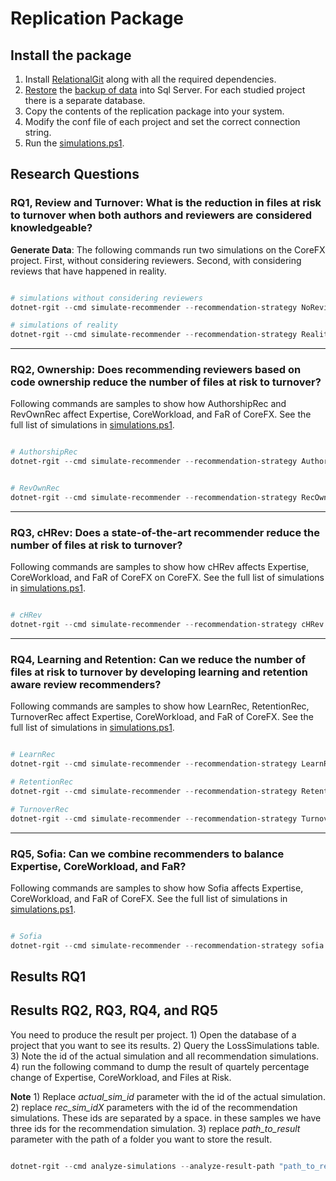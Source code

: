 # Replication Package

## Install the package

1) Install [RelationalGit](https://github.com/CESEL/RelationalGit) along with all the required dependencies.
2) [Restore](https://www.janbasktraining.com/blog/restore-a-database-backup-from-sql/) the [backup of data](https://drive.google.com/drive/folders/1nc7Hu7kbPpavYrCMmCU5SEBlLlZTo5Fv) into Sql Server. For each studied project there is a separate database. 
3) Copy the contents of the replication package into your system.
4) Modify the conf file of each project and set the correct connection string.
5) Run the [simulations.ps1](https://github.com/CESEL/RelationalGit/blob/master/ReplicationPackage/simulations.ps1).

## Research Questions

### RQ1, Review and Turnover: What is the reduction in files at risk to turnover when both authors and reviewers are considered knowledgeable?

**Generate Data**: The following commands run two simulations on the CoreFX project. First, without considering reviewers. Second, with considering reviews that have happened in reality.

```PowerShell

# simulations without considering reviewers
dotnet-rgit --cmd simulate-recommender --recommendation-strategy NoReviews --conf-path $corefx_conf

# simulations of reality
dotnet-rgit --cmd simulate-recommender --recommendation-strategy Reality --conf-path $corefx_conf
```

---

### RQ2, Ownership: Does recommending reviewers based on code ownership reduce the number of files at risk to turnover?

Following commands are samples to show how AuthorshipRec and RevOwnRec affect Expertise, CoreWorkload, and FaR of CoreFX. See the full list of simulations in [simulations.ps1](https://github.com/CESEL/RelationalGit/blob/master/ReplicationPackage/simulations.ps1).

```PowerShell

# AuthorshipRec
dotnet-rgit --cmd simulate-recommender --recommendation-strategy AuthorshipRec --conf-path $corefx_conf


# RevOwnRec
dotnet-rgit --cmd simulate-recommender --recommendation-strategy RecOwnRec  --conf-path $corefx_conf

```

---

### RQ3, cHRev: Does a state-of-the-art recommender reduce the number of files at risk to turnover?

Following commands are samples to show how cHRev affects Expertise, CoreWorkload, and FaR of CoreFX on CoreFX. See the full list of simulations in [simulations.ps1](https://github.com/CESEL/RelationalGit/blob/master/ReplicationPackage/simulations.ps1).

```PowerShell

# cHRev
dotnet-rgit --cmd simulate-recommender --recommendation-strategy cHRev --conf-path $corefx_conf
```

---

### RQ4, Learning and Retention: Can we reduce the number of files at risk to turnover by developing learning and retention aware review recommenders?

Following commands are samples to show how LearnRec, RetentionRec, TurnoverRec affect Expertise, CoreWorkload, and FaR of CoreFX. See the full list of simulations in [simulations.ps1](https://github.com/CESEL/RelationalGit/blob/master/ReplicationPackage/simulations.ps1).

```PowerShell

# LearnRec
dotnet-rgit --cmd simulate-recommender --recommendation-strategy LearnRec  --conf-path $corefx_conf

# RetentionRec
dotnet-rgit --cmd simulate-recommender --recommendation-strategy RetentionRec  --conf-path $corefx_conf

# TurnoverRec
dotnet-rgit --cmd simulate-recommender --recommendation-strategy TurnoverRec --conf-path $corefx_conf
```

---

### RQ5, Sofia: Can we combine recommenders to balance Expertise, CoreWorkload, and FaR? 

Following commands are samples to show how Sofia affects Expertise, CoreWorkload, and FaR of CoreFX. See the full list of simulations in [simulations.ps1](https://github.com/CESEL/RelationalGit/blob/master/ReplicationPackage/simulations.ps1).

```PowerShell

# Sofia
dotnet-rgit --cmd simulate-recommender --recommendation-strategy sofia  --conf-path $corefx_conf

```

## Results RQ1

## Results RQ2, RQ3, RQ4, and RQ5

You need to produce the result per project. 1) Open the database of a project that you want to see its results. 2) Query the LossSimulations table. 3) Note the id of the actual simulation and all recommendation simulations. 4) run the following command to dump the result of quartely percentage change of Expertise, CoreWorkload, and Files at Risk.

**Note** 1) Replace _actual_sim_id_ parameter with the id of the actual simulation. 2) replace _rec_sim_idX_ parameters with the id of the recommendation simulations. These ids are separated by a space. in these samples we have three ids for the recommendation simulation. 3) replace _path_to_result_ parameter with the path of a folder you want to store the result.

```PowerShell

dotnet-rgit --cmd analyze-simulations --analyze-result-path "path_to_result" --recommender-simulation rec_sim_id1 rec_sim_id2 rec_sim_id3 --actual-simulation actual_sim_id  --conf-path "PATH_TO_CONF_CoreFX"
```
